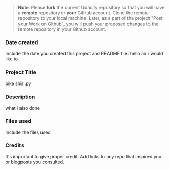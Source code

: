 >**Note**: Please **fork** the current Udacity repository so that you will have a **remote** repository in **your** Github account. Clone the remote repository to your local machine. Later, as a part of the project "Post your Work on Github", you will push your proposed changes to the remote repository in your Github account.

### Date created
Include the date you created this project and README file.
hello air i would like to 
### Project Title
bike shir .py 

### Description
what i also done 

### Files used
Include the files used

### Credits
It's important to give proper credit. Add links to any repo that inspired you or blogposts you consulted.

